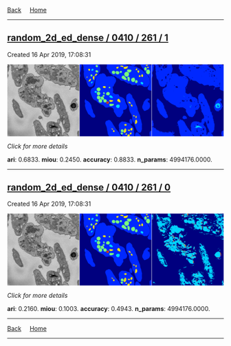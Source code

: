 
[Back](..)&nbsp;&nbsp;&nbsp;&nbsp;&nbsp;[Home](https://leapmanlab.github.io/snapshots)

---

<div class="summary"><a href="1"><h2>random_2d_ed_dense / 0410 / 261 / 1</h2></a><p>Created 16 Apr 2019, 17:08:31
</p><a href="1"><img src="1/media/summary.png" align="center"></a><p>
<i>Click for more details</i>
</p></div>

**ari**: 0.6833. **miou**: 0.2450. **accuracy**: 0.8833. **n_params**: 4994176.0000. 

---

<div class="summary"><a href="0"><h2>random_2d_ed_dense / 0410 / 261 / 0</h2></a><p>Created 16 Apr 2019, 17:08:31
</p><a href="0"><img src="0/media/summary.png" align="center"></a><p>
<i>Click for more details</i>
</p></div>

**ari**: 0.2160. **miou**: 0.1003. **accuracy**: 0.4943. **n_params**: 4994176.0000. 

---

[Back](..)&nbsp;&nbsp;&nbsp;&nbsp;&nbsp;[Home](https://leapmanlab.github.io/snapshots)

---